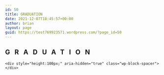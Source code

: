 ```yaml
---
id: 50
title: GRADUATION
date: 2021-12-07T18:45:57+00:00
author: brian
layout: page
guid: https://test769923571.wordpress.com/?page_id=50
---
```

 

<div class="wp-block-group alignwide">
  <div class="wp-block-group__inner-container">
    <h2 class="alignwide" id="graduation" style="letter-spacing:15px;">
      <strong>GRADUATION</strong>
    </h2>
    
    <div style="height:100px;" aria-hidden="true" class="wp-block-spacer">
    </div>
  </div>
</div><figure class="wp-block-gallery alignwide has-nested-images columns-1 is-cropped"> <figure class="wp-block-image size-large">

<img src="https://test769923571.files.wordpress.com/2021/12/3d1209cb-8623-4936-8a6f-5693d38d4360-1.jpg?w=683" alt="" class="wp-image-312" /> </figure> <figure class="wp-block-image size-large"><img src="https://test769923571.files.wordpress.com/2021/12/4d19155a-d4d4-4927-ada9-cad8acf687ce-1.jpg?w=819" alt="" class="wp-image-290" /></figure> <figure class="wp-block-image size-large"><img src="https://test769923571.files.wordpress.com/2021/12/4da444d7-74d4-4953-83bc-0c8df8b51b5a-1.jpg?w=1024" alt="" class="wp-image-293" /></figure> <figure class="wp-block-image size-large"><img src="https://test769923571.files.wordpress.com/2021/12/5bc19bce-c395-4060-b038-4a1bcfef9cad-3.jpg?w=1024" alt="" class="wp-image-323" /></figure> <figure class="wp-block-image size-large"><img src="https://test769923571.files.wordpress.com/2021/12/5c8e789c-f135-4a67-b1cc-2f30e78ff4d8-13.jpg?w=1024" alt="" class="wp-image-317" /></figure> <figure class="wp-block-image size-large"><img src="https://test769923571.files.wordpress.com/2021/12/5faf2e2e-96cb-47ad-808e-1e0f3556d04f-8.jpg?w=1024" alt="" class="wp-image-310" /></figure> <figure class="wp-block-image size-large"><img src="https://test769923571.files.wordpress.com/2021/12/9f83fd2e-6cb7-4899-8f4f-02a6cc4b2575-7.jpg?w=819" alt="" class="wp-image-301" /></figure> <figure class="wp-block-image size-large"><img src="https://test769923571.files.wordpress.com/2021/12/24fbaf48-80aa-4112-9c30-8526eb98b699-7.jpg?w=683" alt="" class="wp-image-324" /></figure> <figure class="wp-block-image size-large"><img src="https://test769923571.files.wordpress.com/2021/12/89a9e8ff-91c4-4ba8-bcd8-b245819a5a81-7.jpg?w=819" alt="" class="wp-image-300" /></figure> <figure class="wp-block-image size-large"><img src="https://test769923571.files.wordpress.com/2021/12/93d5eee2-94b8-4e9f-9857-fb7fc45eea7f-7.jpg?w=1024" alt="" class="wp-image-320" /></figure> <figure class="wp-block-image size-large"><img src="https://test769923571.files.wordpress.com/2021/12/95d3e187-1158-4755-b748-ce1665f580af-7.jpg?w=683" alt="" class="wp-image-321" /></figure> <figure class="wp-block-image size-large"><img src="https://test769923571.files.wordpress.com/2021/12/155b032e-7a11-4b45-a110-8e8a7be2077e-7.jpg?w=1024" alt="" class="wp-image-306" /></figure> <figure class="wp-block-image size-large"><img src="https://test769923571.files.wordpress.com/2021/12/185c9827-3f1f-463a-a40a-47274b326fdb-7.jpg?w=1024" alt="" class="wp-image-319" /></figure> <figure class="wp-block-image size-large"><img src="https://test769923571.files.wordpress.com/2021/12/342cd3be-ecfa-4a0d-a1d3-d50b539541fa-7.jpg?w=1024" alt="" class="wp-image-313" /></figure> <figure class="wp-block-image size-large"><img src="https://test769923571.files.wordpress.com/2021/12/773b5b11-981a-49df-b224-ebd96cef2557-7.jpg?w=1024" alt="" class="wp-image-297" /></figure> <figure class="wp-block-image size-large"><img src="https://test769923571.files.wordpress.com/2021/12/6970e101-554a-4899-8799-b20b95c09edd-7.jpg?w=683" alt="" class="wp-image-322" /></figure> <figure class="wp-block-image size-large"><img src="https://test769923571.files.wordpress.com/2021/12/8776b2a0-72de-424b-b406-91ae2b7c302c-7.jpg?w=866" alt="" class="wp-image-291" /></figure> <figure class="wp-block-image size-large"><img src="https://test769923571.files.wordpress.com/2021/12/12194c74-e94c-47e9-8740-ebb8d23e0c80-7.jpg?w=1024" alt="" class="wp-image-316" /></figure> <figure class="wp-block-image size-large"><img src="https://test769923571.files.wordpress.com/2021/12/153350e6-c129-45ef-a9f9-d89d3bd27d4f-7.jpg?w=1024" alt="" class="wp-image-315" /></figure> <figure class="wp-block-image size-large"><img src="https://test769923571.files.wordpress.com/2021/12/a36e9533-959f-4004-9ca4-7a1f9b9f151b-7.jpg?w=683" alt="" class="wp-image-302" /></figure> <figure class="wp-block-image size-large"><img src="https://test769923571.files.wordpress.com/2021/12/b768021c-efaa-4739-ae58-32375bcd7818-7.jpg?w=683" alt="" class="wp-image-296" /></figure> <figure class="wp-block-image size-large"><img src="https://test769923571.files.wordpress.com/2021/12/bdbe314a-5a8b-4f4c-a90f-a53cf65c8c55-7.jpg?w=1024" alt="" class="wp-image-304" /></figure> <figure class="wp-block-image size-large"><img src="https://test769923571.files.wordpress.com/2021/12/c7f90b68-dc9a-44b5-b178-728d5480c42f-7.jpg?w=1024" alt="" class="wp-image-308" /></figure> <figure class="wp-block-image size-large"><img src="https://test769923571.files.wordpress.com/2021/12/cd2ff6da-f79e-4a14-b49f-3c4efca958f8-7.jpg?w=1024" alt="" class="wp-image-292" /></figure> <figure class="wp-block-image size-large"><img src="https://test769923571.files.wordpress.com/2021/12/d5cd466b-1c3a-4d0a-b7f3-5d1cb8f263df-7.jpg?w=1024" alt="" class="wp-image-307" /></figure> <figure class="wp-block-image size-large"><img src="https://test769923571.files.wordpress.com/2021/12/d18e01f6-1e3c-4e05-8741-412dc0c7a350-8.jpg?w=1024" alt="" class="wp-image-325" /></figure> <figure class="wp-block-image size-large"><img src="https://test769923571.files.wordpress.com/2021/12/d87ddbb5-4dbb-45d2-973a-8668121343ec-7.jpg?w=1024" alt="" class="wp-image-309" /></figure> <figure class="wp-block-image size-large"><img src="https://test769923571.files.wordpress.com/2021/12/e5cec1cc-83c9-46c0-a5a2-8192d520fb5a-6.jpg?w=683" alt="" class="wp-image-305" /></figure> <figure class="wp-block-image size-large"><img src="https://test769923571.files.wordpress.com/2021/12/e9d0cb62-df4f-4d8b-8107-c853a2211ba1-6.jpg?w=683" alt="" class="wp-image-311" /></figure> <figure class="wp-block-image size-large"><img src="https://test769923571.files.wordpress.com/2021/12/e52ddfca-42a4-49de-b02c-e4387776d2fb-6.jpg?w=1024" alt="" class="wp-image-303" /></figure> <figure class="wp-block-image size-large"><img src="https://test769923571.files.wordpress.com/2021/12/f5f88f06-06a2-46cd-9ad2-ab67ba2b1ce7-6.jpg?w=819" alt="" class="wp-image-314" /></figure> <figure class="wp-block-image size-large"><img src="https://test769923571.files.wordpress.com/2021/12/f7c838ab-9a4b-49ab-83fe-28a2ffc4c4db-6.jpg?w=822" alt="" class="wp-image-295" /></figure> <figure class="wp-block-image size-large"><img src="https://test769923571.files.wordpress.com/2021/12/f342f8d4-66b4-4e6a-b05f-a4da8510d69c-6.jpg?w=1024" alt="" class="wp-image-294" /></figure> <figure class="wp-block-image size-large"><img src="https://test769923571.files.wordpress.com/2021/12/fafff94c-07de-409d-96e2-eb68defd303e-6.jpg?w=1024" alt="" class="wp-image-299" /></figure> <figure class="wp-block-image size-large"><img src="https://test769923571.files.wordpress.com/2021/12/fc7bf41b-a002-4a54-bfd3-844379ee68d0-8.jpg?w=1024" alt="" class="wp-image-318" /></figure> </figure>